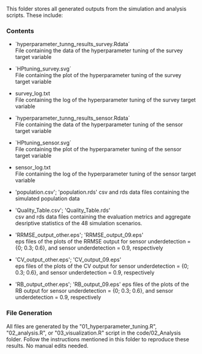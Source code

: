 This folder stores all generated outputs from the simulation and analysis scripts. These include:

### Contents

- `hyperparameter_tunng_results_survey.Rdata´  
File containing the data of the hyperparameter tuning of the survey target variable
- `HPtuning_survey.svg´  
File containing the plot of the hyperparameter tuning of the survey target variable
- survey_log.txt  
File containing the log of the hyperparameter tuning of the survey target variable
- `hyperparameter_tunng_results_sensor.Rdata´  
File containing the data of the hyperparameter tuning of the sensor target variable
- `HPtuning_sensor.svg´  
File containing the plot of the hyperparameter tuning of the sensor target variable
- sensor_log.txt  
File containing the log of the hyperparameter tuning of the sensor target variable

- 'population.csv'; 'population.rds'
csv and rds data files containing the simulated population data

- 'Quality_Table.csv'; 'Quality_Table.rds'  
csv and rds data files containing the evaluation metrics and aggregate desriptive statistics of the 48 simulation scenarios.
- 'RRMSE_output_other.eps'; 'RRMSE_output_09.eps'  
eps files of the plots of the RRMSE output for sensor underdetection = {0; 0.3; 0.6}, and sensor underdetection = 0.9, respectively
- 'CV_output_other.eps'; 'CV_output_09.eps'  
eps files of the plots of the CV output for sensor underdetection = {0; 0.3; 0.6}, and sensor underdetection = 0.9, respectively
- 'RB_output_other.eps'; 'RB_output_09.eps'
eps files of the plots of the RB output for sensor underdetection = {0; 0.3; 0.6}, and sensor underdetection = 0.9, respectively


### File Generation

All files are generated by the "01_hyperparameter_tuning.R", "02_analysis.R", or "03_visualization.R" script in the code/02_Analysis folder. Follow the instructions mentioned in this folder to reproduce these results. No manual edits needed.

